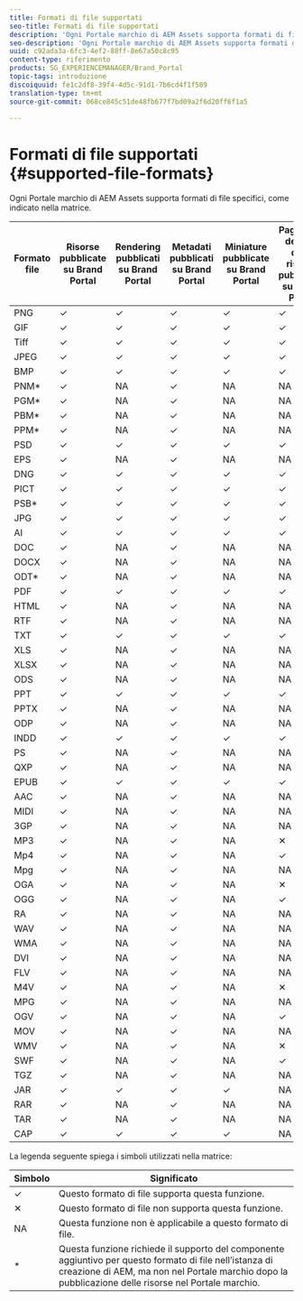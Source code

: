 ```yaml
---
title: Formati di file supportati
seo-title: Formati di file supportati
description: 'Ogni Portale marchio di AEM Assets supporta formati di file specifici, come indicato nella matrice. '
seo-description: 'Ogni Portale marchio di AEM Assets supporta formati di file specifici, come indicato nella matrice. '
uuid: c92ada3a-6fc3-4ef2-88ff-8e67a50c8c95
content-type: riferimento
products: SG_EXPERIENCEMANAGER/Brand_Portal
topic-tags: introduzione
discoiquuid: fe1c2df8-39f4-4d5c-91d1-7b6cd4f1f589
translation-type: tm+mt
source-git-commit: 068ce845c51de48fb677f7bd09a2f6d20ff6f1a5

---
```



# Formati di file supportati {#supported-file-formats}

Ogni Portale marchio di AEM Assets supporta formati di file specifici, come indicato nella matrice.

| Formato file | Risorse pubblicate su Brand Portal | Rendering pubblicati su Brand Portal | Metadati pubblicati su Brand Portal | Miniature pubblicate su Brand Portal | Pagine dei dettagli delle risorse pubblicate su Brand Portal | Condivisione collegamenti | Collegamento delle miniature di condivisione | Anteprime condivisione collegamenti |
|-------------|----------------------------------|--------------------------------------|------------------------------------|--------------------------------------|-----------------------------------------------|-------------|-----------------------|---------------------|
| PNG | ✓ | ✓ | ✓ | ✓ | ✓ | ✓ | ✓ | ✓ |
| GIF | ✓ | ✓ | ✓ | ✓ | ✓ | ✓ | ✓ | ✓ |
| Tiff | ✓ | ✓ | ✓ | ✓ | ✓ | ✓ | ✓ | ✕ |
| JPEG | ✓ | ✓ | ✓ | ✓ | ✓ | ✓ | ✓ | ✓ |
| BMP | ✓ | ✓ | ✓ | ✓ | ✓ | ✓ | ✓ | ✕ |
| PNM* | ✓ | NA | ✓ | NA | NA | ✓ | NA | NA |
| PGM* | ✓ | NA | ✓ | NA | NA | ✓ | NA | NA |
| PBM* | ✓ | NA | ✓ | NA | NA | ✓ | NA | NA |
| PPM* | ✓ | NA | ✓ | NA | NA | ✓ | NA | NA |
| PSD | ✓ | ✓ | ✓ | ✓ | ✓ | ✓ | ✓ | ✕ |
| EPS | ✓ | NA | ✓ | NA | NA | ✓ | NA | ✕ |
| DNG | ✓ | ✓ | ✓ | ✓ | ✓ | ✓ | ✓ | ✕ |
| PICT | ✓ | ✓ | ✓ | ✓ | ✓ | ✓ | ✓ | ✕ |
| PSB* | ✓ | ✓ | ✓ | ✓ | ✓ | ✓ | ✓ | ✕ |
| JPG | ✓ | ✓ | ✓ | ✓ | ✓ | ✓ | ✓ | ✓ |
| AI | ✓ | ✓ | ✓ | ✓ | ✓ | ✓ | ✓ | ✕ |
| DOC | ✓ | NA | ✓ | NA | NA | ✓ | ✕ | ✕ |
| DOCX | ✓ | NA | ✓ | NA | NA | ✓ | ✕ | ✕ |
| ODT* | ✓ | NA | ✓ | NA | NA | ✓ | ✕ | ✕ |
| PDF | ✓ | ✓ | ✓ | ✓ | ✓ | ✓ | ✓ | ✕ |
| HTML | ✓ | NA | ✓ | NA | NA | ✓ | ✕ | ✕ |
| RTF | ✓ | NA | ✓ | NA | NA | ✓ | ✕ | ✕ |
| TXT | ✓ | ✓ | ✓ | ✓ | ✓ | ✓ | ✓ | ✕ |
| XLS | ✓ | NA | ✓ | NA | NA | ✓ | ✕ | ✕ |
| XLSX | ✓ | NA | ✓ | NA | NA | ✓ | ✕ | ✕ |
| ODS | ✓ | NA | ✓ | NA | NA | ✓ | ✕ | ✕ |
| PPT | ✓ | ✓ | ✓ | ✓ | ✓ | ✓ | ✓ | ✕ |
| PPTX | ✓ | NA | ✓ | NA | NA | ✓ | ✕ | ✕ |
| ODP | ✓ | NA | ✓ | NA | NA | ✓ | ✕ | ✕ |
| INDD | ✓ | ✓ | ✓ | ✓ | ✓ | ✓ | ✓ | ✕ |
| PS | ✓ | NA | ✓ | NA | NA | ✓ | ✕ | ✕ |
| QXP | ✓ | NA | ✓ | NA | NA | ✓ | ✕ | ✕ |
| EPUB | ✓ | ✓ | ✓ | ✓ | ✓ | ✓ | ✓ | ✕ |
| AAC | ✓ | NA | ✓ | NA | NA | ✓ | ✕ | ✕ |
| MIDI | ✓ | NA | ✓ | NA | NA | ✓ | ✕ | ✕ |
| 3GP | ✓ | NA | ✓ | NA | NA | ✓ | ✕ | ✕ |
| MP3 | ✓ | NA | ✓ | NA | ✕ | ✓ | ✕ | ✕ |
| Mp4 | ✓ | NA | ✓ | NA | ✓ | ✓ | ✕ | ✕ |
| Mpg | ✓ | NA | ✓ | NA | NA | ✓ | ✕ | ✕ |
| OGA | ✓ | NA | ✓ | NA | ✕ | ✓ | ✕ | ✕ |
| OGG | ✓ | NA | ✓ | NA | ✓ | ✓ | ✕ | ✕ |
| RA | ✓ | NA | ✓ | NA | NA | ✓ | ✕ | ✕ |
| WAV | ✓ | NA | ✓ | NA | NA | ✓ | ✕ | ✕ |
| WMA | ✓ | NA | ✓ | NA | NA | ✓ | ✕ | ✕ |
| DVI | ✓ | NA | ✓ | NA | NA | ✓ | ✕ | ✕ |
| FLV | ✓ | NA | ✓ | NA | NA | ✓ | ✕ | ✕ |
| M4V | ✓ | NA | ✓ | NA | ✕ | ✓ | ✕ | ✕ |
| MPG | ✓ | NA | ✓ | NA | NA | ✓ | ✕ | ✕ |
| OGV | ✓ | NA | ✓ | NA | ✓ | ✓ | ✕ | ✕ |
| MOV | ✓ | NA | ✓ | NA | NA | ✓ | ✕ | ✕ |
| WMV | ✓ | NA | ✓ | NA | ✕ | ✓ | ✕ | ✕ |
| SWF | ✓ | NA | ✓ | NA | ✓ | ✓ | ✕ | ✕ |
| TGZ | ✓ | NA | ✓ | NA | NA | ✓ | NA | ✕ |
| JAR | ✓ | ✓ | ✓ | ✓ | NA | ✓ | ✓ | ✕ |
| RAR | ✓ | NA | ✓ | NA | NA | ✓ | NA | ✕ |
| TAR | ✓ | NA | ✓ | NA | NA | ✓ | NA | ✕ |
| CAP | ✓ | ✓ | ✓ | ✓ | NA | ✓ | ✓ | ✕ |

La legenda seguente spiega i simboli utilizzati nella matrice:

| Simbolo | Significato |
|--------|-----------------------------------------------------------------------------------------------------------------------------------------------------|
| ✓ | Questo formato di file supporta questa funzione. |
| ✕ | Questo formato di file non supporta questa funzione. |
| NA | Questa funzione non è applicabile a questo formato di file. |
| * | Questa funzione richiede il supporto del componente aggiuntivo per questo formato di file nell’istanza di creazione di AEM, ma non nel Portale marchio dopo la pubblicazione delle risorse nel Portale marchio. |